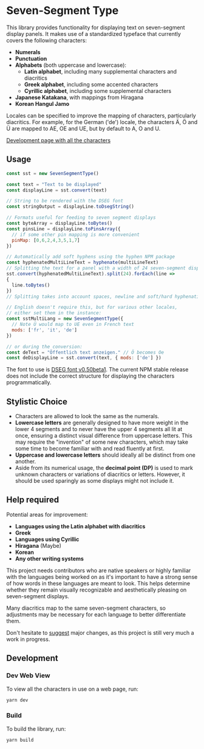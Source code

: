 # Seven-Segment Type

This library provides functionality for displaying text on seven-segment display panels.
It makes use of a standardized typeface that currently covers the following characters:

- **Numerals**
- **Punctuation**
- **Alphabets** (both uppercase and lowercase):
  - **Latin alphabet**, including many supplemental characters and diacritics
  - **Greek alphabet**, including some accented characters
  - **Cyrillic alphabet**, including some supplemental characters
- **Japanese Katakana**, with mappings from Hiragana
- **Korean Hangul Jamo**

Locales can be specified to improve the mapping of characters, particularly diacritics.
For example, for the German ('de') locale, the characters Ä, Ö and Ü
are mapped to AE, OE and UE, but by default to A, O and U.

[Development page with all the characters](https://2sh.github.io/seven-segment-type/)

## Usage

```js
const sst = new SevenSegmentType()

const text = "Text to be displayed"
const displayLine = sst.convert(text)

// String to be rendered with the DSEG font
const stringOutput = displayLine.toDsegString()

// Formats useful for feeding to seven segment displays
const byteArray = displayLine.toBytes()
const pinsLine = displayLine.toPinsArray({
  // if some other pin mapping is more convenient
  pinMap: [0,6,2,4,3,5,1,7]
})

// Automatically add soft hyphens using the hyphen NPM package
const hyphenatedMultiLineText = hyphenate(multiLineText)
// Splitting the text for a panel with a width of 24 seven-segment displays
sst.convert(hyphenatedMultiLineText).split(24).forEach(line =>
{
  line.toBytes()
})
// Splitting takes into account spaces, newline and soft/hard hyphenation characters

// English doesn't require this, but for various other locales,
// either set them in the instance:
const sstMultiLang = new SevenSegmentType({
  // Note Ü would map to UE even in French text
  mods: ['fr', 'it', 'de']
})

// or during the conversion:
const deText = "Öffentlich text anzeigen." // Ö becomes Oe
const deDisplayLine = sst.convert(text, { mods: ['de'] })
```

The font to use is [DSEG font v0.50beta1](https://github.com/keshikan/DSEG/releases/tag/v0.50beta1). The current NPM stable release does not include the
correct structure for displaying the characters programmatically.

## Stylistic Choice

- Characters are allowed to look the same as the numerals.
- **Lowercase letters** are generally designed to have more weight in
  the lower 4 segments and to never have the upper 4 segments all lit
  at once,
  ensuring a distinct visual difference from uppercase letters.
  This may require the "invention" of some new characters, which may take
  some time to become familiar with and read fluently at first.
- **Uppercase and lowercase letters** should ideally all be distinct
  from one another.
- Aside from its numerical usage, the **decimal point (DP)**
  is used to mark unknown characters or variations of diacritics or letters.
  However, it should be used sparingly as some displays might not
  include it.

## Help required

Potential areas for improvement:

- **Languages using the Latin alphabet with diacritics**
- **Greek**
- **Languages using Cyrillic**
- **Hiragana** (Maybe)
- **Korean**
- **Any other writing systems**

This project needs contributors who are native speakers or highly
familiar with the languages being worked on as it's important to have a strong sense of how words in these languages are meant to look.
This helps determine whether they remain visually recognizable and
aesthetically pleasing on seven-segment displays.

Many diacritics map to the same seven-segment characters, so adjustments
may be necessary for each language to better differentiate them.

Don't hesitate to [suggest](https://github.com/2sh/seven-segment-type/discussions) major changes, as this project is still very
much a work in progress.

## Development

### Dev Web View

To view all the characters in use on a web page, run:

```sh
yarn dev
```

### Build

To build the library, run:

```sh
yarn build
```

